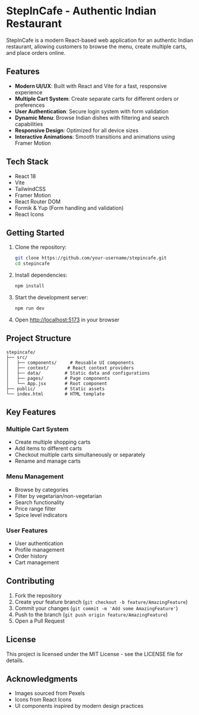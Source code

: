 # StepInCafe - Authentic Indian Restaurant

StepInCafe is a modern React-based web application for an authentic Indian restaurant, allowing customers to browse the menu, create multiple carts, and place orders online.

## Features

- **Modern UI/UX**: Built with React and Vite for a fast, responsive experience
- **Multiple Cart System**: Create separate carts for different orders or preferences
- **User Authentication**: Secure login system with form validation
- **Dynamic Menu**: Browse Indian dishes with filtering and search capabilities
- **Responsive Design**: Optimized for all device sizes
- **Interactive Animations**: Smooth transitions and animations using Framer Motion

## Tech Stack

- React 18
- Vite
- TailwindCSS
- Framer Motion
- React Router DOM
- Formik & Yup (Form handling and validation)
- React Icons

## Getting Started

1. Clone the repository:
   ```bash
   git clone https://github.com/your-username/stepincafe.git
   cd stepincafe
   ```

2. Install dependencies:
   ```bash
   npm install
   ```

3. Start the development server:
   ```bash
   npm run dev
   ```

4. Open [http://localhost:5173](http://localhost:5173) in your browser

## Project Structure

```
stepincafe/
├── src/
│   ├── components/     # Reusable UI components
│   ├── context/       # React context providers
│   ├── data/         # Static data and configurations
│   ├── pages/        # Page components
│   └── App.jsx       # Root component
├── public/           # Static assets
└── index.html        # HTML template
```

## Key Features

### Multiple Cart System
- Create multiple shopping carts
- Add items to different carts
- Checkout multiple carts simultaneously or separately
- Rename and manage carts

### Menu Management
- Browse by categories
- Filter by vegetarian/non-vegetarian
- Search functionality
- Price range filter
- Spice level indicators

### User Features
- User authentication
- Profile management
- Order history
- Cart management

## Contributing

1. Fork the repository
2. Create your feature branch (`git checkout -b feature/AmazingFeature`)
3. Commit your changes (`git commit -m 'Add some AmazingFeature'`)
4. Push to the branch (`git push origin feature/AmazingFeature`)
5. Open a Pull Request

## License

This project is licensed under the MIT License - see the LICENSE file for details.

## Acknowledgments

- Images sourced from Pexels
- Icons from React Icons
- UI components inspired by modern design practices